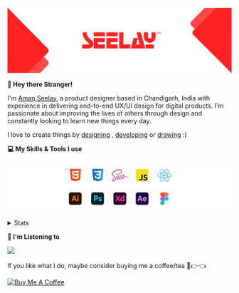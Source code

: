 [![banner](./images/seelay.svg)](https://www.seelay.in)

**👋 Hey there Stranger!**

I'm [Aman Seelay](https://www.seelay.in), a product designer based in Chandigarh, India with experience in delivering end-to-end UX/UI design for digital products. I'm passionate about improving the lives of others through design and constantly looking to learn new things every day.

I love to create things by [designing](https://www.seelay.in/#work) , [developing](https://www.seelay.in/#projects) or [drawing](https://art.seelay.in) :)

**💻 My Skills & Tools I use**

[![banner](./images/skills&tools.svg)](https://www.seelay.in/about)

<details>
  <summary>Stats</summary>

---

<!--START_SECTION:waka-->
![Profile Views](http://img.shields.io/badge/Profile%20Views-3-blue)

**🐱 My GitHub Data** 

> 🏆 372 Contributions in the Year 2022
 > 
> 📦 684.0 kB Used in GitHub's Storage 
 > 
> 💼 Opted to Hire
 > 
> 📜 3 Public Repositories 
 > 
> 🔑 38 Private Repositories  
 > 
**I'm a Night 🦉** 

```text
🌞 Morning    142 commits    ████░░░░░░░░░░░░░░░░░░░░░   19.27% 
🌆 Daytime    116 commits    ████░░░░░░░░░░░░░░░░░░░░░   15.74% 
🌃 Evening    202 commits    ██████░░░░░░░░░░░░░░░░░░░   27.41% 
🌙 Night      277 commits    █████████░░░░░░░░░░░░░░░░   37.58%

```
📅 **I'm Most Productive on Sunday** 

```text
Monday       131 commits    ████░░░░░░░░░░░░░░░░░░░░░   17.77% 
Tuesday      82 commits     ██░░░░░░░░░░░░░░░░░░░░░░░   11.13% 
Wednesday    90 commits     ███░░░░░░░░░░░░░░░░░░░░░░   12.21% 
Thursday     94 commits     ███░░░░░░░░░░░░░░░░░░░░░░   12.75% 
Friday       89 commits     ███░░░░░░░░░░░░░░░░░░░░░░   12.08% 
Saturday     100 commits    ███░░░░░░░░░░░░░░░░░░░░░░   13.57% 
Sunday       151 commits    █████░░░░░░░░░░░░░░░░░░░░   20.49%

```


📊 **This Week I Spent My Time On** 

```text
⌚︎ Time Zone: Asia/Kolkata

💬 Programming Languages: 
Other                    8 hrs 15 mins       ████████████████████████░   98.74% 
JSON                     5 mins              ░░░░░░░░░░░░░░░░░░░░░░░░░   1.06% 
JavaScript               1 min               ░░░░░░░░░░░░░░░░░░░░░░░░░   0.2%

🔥 Editors: 
Browser                  8 hrs 15 mins       ████████████████████████░   98.74% 
VS Code                  6 mins              ░░░░░░░░░░░░░░░░░░░░░░░░░   1.26%

💻 Operating System: 
Windows                  8 hrs 22 mins       █████████████████████████   100.0%

```

**I Mostly Code in JavaScript** 

```text
JavaScript               28 repos            ██████████████████░░░░░░░   71.79% 
TypeScript               11 repos            ███████░░░░░░░░░░░░░░░░░░   28.21%

```



 Last Updated on 29/11/2022 06:45:13 UTC
<!--END_SECTION:waka-->

---

 </details>

**🎵 I'm Listening to**

<object data="https://now-play.vercel.app/api/generate?uid=7a17a86e-d6b7-43b5-8d9c-1d6dae42a779" >

  <img src="https://now-play.vercel.app/api/generate?uid=7a17a86e-d6b7-43b5-8d9c-1d6dae42a779" />

</object>

If you like what I do, maybe consider buying me a coffee/tea 🥺👉👈

<a href="https://www.buymeacoffee.com/seelay" target="_blank"><img src="https://cdn.buymeacoffee.com/buttons/v2/default-red.png" alt="Buy Me A Coffee" width="150" ></a>
